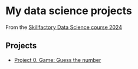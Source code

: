 # My data science projects

From the [Skillfactory Data Science course 2024](https://skillfactory.ru/data-scientist)

## Projects

* [Project 0. Game: Guess the number]()
